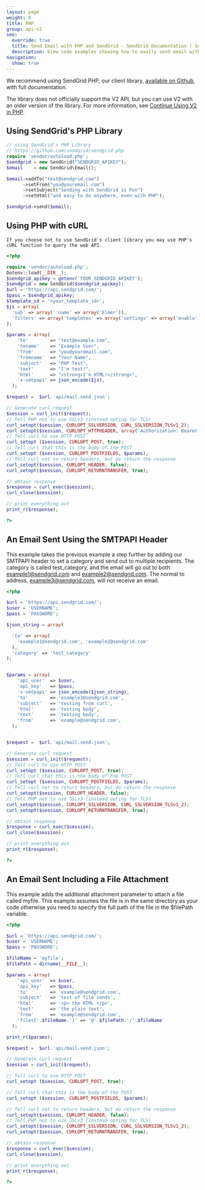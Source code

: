 ```yaml
---
layout: page
weight: 0
title: PHP
group: api-v2
seo:
  override: true
  title: Send Email with PHP and SendGrid - SendGrid Documentation | SendGrid
  description: View code examples showing how to easily send email with PHP using cURL and SendGrid. Further explore SendGrid's email sending PHP library.
navigation:
  show: true
---
```

<call-out>

 We recommend using SendGrid PHP, our client library, <a href="https://github.com/sendgrid/sendgrid-php">available on Github</a>, with full documentation.

 </call-out>

<call-out>

The library does not officially support the V2 API, but you can use V2 with an older version of the library. For more information, see [Continue Using V2 in PHP](https://github.com/sendgrid/sendgrid-php/blob/master/TROUBLESHOOTING.md#v2).

</call-out>

## Using SendGrid's PHP Library
```php
// using SendGrid's PHP Library
// https://github.com/sendgrid/sendgrid-php
require 'vendor/autoload.php';
$sendgrid = new SendGrid("SENDGRID_APIKEY");
$email    = new SendGrid\Email();

$email->addTo("test@sendgrid.com")
      ->setFrom("you@youremail.com")
      ->setSubject("Sending with SendGrid is Fun")
      ->setHtml("and easy to do anywhere, even with PHP");

$sendgrid->send($email);
```

## 	Using PHP with cURL
 	If you choose not to use SendGrid's client library you may use PHP's cURL function to query the web API.

```php
<?php

require 'vendor/autoload.php';
Dotenv::load(__DIR__);
$sendgrid_apikey = getenv('YOUR_SENDGRID_APIKEY');
$sendgrid = new SendGrid($sendgrid_apikey);
$url = 'https://api.sendgrid.com/';
$pass = $sendgrid_apikey;
$template_id = '<your_template_id>';
$js = array(
  'sub' => array(':name' => array('Elmer')),
  'filters' => array('templates' => array('settings' => array('enable' => 1, 'template_id' => $template_id)))
);

$params = array(
    'to'        => "test@example.com",
    'toname'    => "Example User",
    'from'      => "you@youremail.com",
    'fromname'  => "Your Name",
    'subject'   => "PHP Test",
    'text'      => "I'm text!",
    'html'      => "<strong>I'm HTML!</strong>",
    'x-smtpapi' => json_encode($js),
  );

$request =  $url.'api/mail.send.json';

// Generate curl request
$session = curl_init($request);
// Tell PHP not to use SSLv3 (instead opting for TLS)
curl_setopt($session, CURLOPT_SSLVERSION, CURL_SSLVERSION_TLSv1_2);
curl_setopt($session, CURLOPT_HTTPHEADER, array('Authorization: Bearer ' . $sendgrid_apikey));
// Tell curl to use HTTP POST
curl_setopt ($session, CURLOPT_POST, true);
// Tell curl that this is the body of the POST
curl_setopt ($session, CURLOPT_POSTFIELDS, $params);
// Tell curl not to return headers, but do return the response
curl_setopt($session, CURLOPT_HEADER, false);
curl_setopt($session, CURLOPT_RETURNTRANSFER, true);

// obtain response
$response = curl_exec($session);
curl_close($session);

// print everything out
print_r($response);

?>
```

## An Email Sent Using the SMTPAPI Header

This example takes the previous example a step further by adding our SMTPAPI header to set a category and send out to multiple recipients. The category is called test_category, and the email will go out to both example1@sendgrid.com and example2@sendgrid.com. The normal to address, example3@sendgrid.com, will not receive an email.

```php
<?php

$url = 'https://api.sendgrid.com/';
$user = 'USERNAME';
$pass = 'PASSWORD';

$json_string = array(

  'to' => array(
    'example1@sendgrid.com', 'example2@sendgrid.com'
  ),
  'category' => 'test_category'
);


$params = array(
    'api_user'  => $user,
    'api_key'   => $pass,
    'x-smtpapi' => json_encode($json_string),
    'to'        => 'example3@sendgrid.com',
    'subject'   => 'testing from curl',
    'html'      => 'testing body',
    'text'      => 'testing body',
    'from'      => 'example@sendgrid.com',
  );


$request =  $url.'api/mail.send.json';

// Generate curl request
$session = curl_init($request);
// Tell curl to use HTTP POST
curl_setopt ($session, CURLOPT_POST, true);
// Tell curl that this is the body of the POST
curl_setopt ($session, CURLOPT_POSTFIELDS, $params);
// Tell curl not to return headers, but do return the response
curl_setopt($session, CURLOPT_HEADER, false);
// Tell PHP not to use SSLv3 (instead opting for TLS)
curl_setopt($session, CURLOPT_SSLVERSION, CURL_SSLVERSION_TLSv1_2);
curl_setopt($session, CURLOPT_RETURNTRANSFER, true);

// obtain response
$response = curl_exec($session);
curl_close($session);

// print everything out
print_r($response);

?>
```

## An Email Sent Including a File Attachment

This example adds the additional attachment parameter to attach a file called myfile. This example assumes the file is in the same directory as your code otherwise you need to specify the full path of the file in the \$filePath variable.

```php
<?php

$url = 'https://api.sendgrid.com/';
$user = 'USERNAME';
$pass = 'PASSWORD';

$fileName = 'myfile';
$filePath = dirname(__FILE__);

$params = array(
    'api_user'  => $user,
    'api_key'   => $pass,
    'to'        => 'example@sendgrid.com',
    'subject'   => 'test of file sends',
    'html'      => '<p> the HTML </p>',
    'text'      => 'the plain text',
    'from'      => 'example@sendgrid.com',
    'files['.$fileName.']' => '@'.$filePath.'/'.$fileName
  );

print_r($params);

$request =  $url.'api/mail.send.json';

// Generate curl request
$session = curl_init($request);

// Tell curl to use HTTP POST
curl_setopt ($session, CURLOPT_POST, true);

// Tell curl that this is the body of the POST
curl_setopt ($session, CURLOPT_POSTFIELDS, $params);

// Tell curl not to return headers, but do return the response
curl_setopt($session, CURLOPT_HEADER, false);
// Tell PHP not to use SSLv3 (instead opting for TLS)
curl_setopt($session, CURLOPT_SSLVERSION, CURL_SSLVERSION_TLSv1_2);
curl_setopt($session, CURLOPT_RETURNTRANSFER, true);

// obtain response
$response = curl_exec($session);
curl_close($session);

// print everything out
print_r($response);

?>
```
